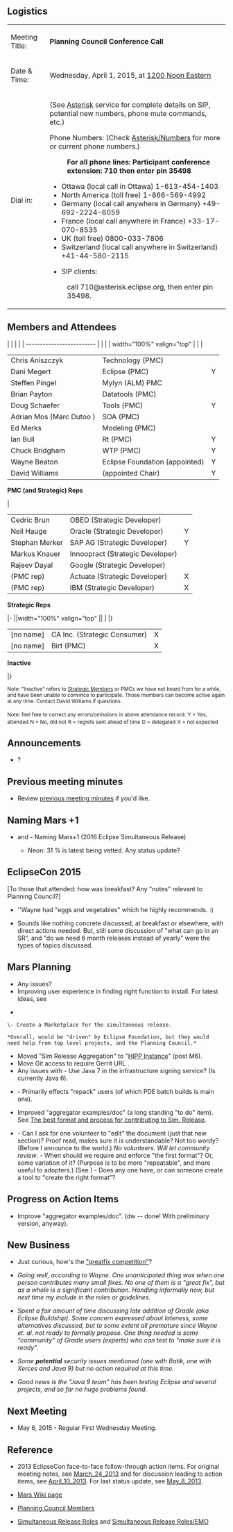 ## Logistics

<table>
<tbody>
<tr class="odd">
<td><p>Meeting Title:</p></td>
<td><p><strong>Planning Council Conference Call</strong></p></td>
</tr>
<tr class="even">
<td><p>Date &amp; Time:</p></td>
<td><p>Wednesday, April 1, 2015, at <a href="http://www.timeanddate.com/worldclock/fixedtime.html?year=2015&amp;month=04&amp;day=01&amp;hour=12&amp;min=0&amp;sec=0&amp;p1=179">1200 Noon Eastern</a></p></td>
</tr>
<tr class="odd">
<td><p>Dial in:</p></td>
<td><p>(See <a href="Asterisk" title="wikilink">Asterisk</a> service for complete details on SIP, potential new numbers, phone mute commands, etc.)</p>
<p>Phone Numbers: (Check <a href="Asterisk/Numbers" title="wikilink">Asterisk/Numbers</a> for more or current phone numbers.)</p>
<dl>
<dt></dt>
<dd><strong>For all phone lines: Participant conference extension: 710 then enter pin 35498</strong>
</dd>
</dl>
<ul>
<li>Ottawa (local call in Ottawa) 1-613-454-1403</li>
<li>North America (toll free) 1-866-569-4992</li>
<li>Germany (local call anywhere in Germany) +49-692-2224-6059</li>
<li>France (local call anywhere in France) +33-17-070-8535</li>
<li>UK (toll free) 0800-033-7806</li>
<li>Switzerland (local call anywhere in Switzerland) +41-44-580-2115</li>
</ul>
<ul>
<li>SIP clients:</li>
</ul>
<dl>
<dt></dt>
<dd>call 710@asterisk.eclipse.org, then enter pin 35498.
</dd>
</dl></td>
</tr>
</tbody>
</table>

## Members and Attendees

|                           |  |  |
| ------------------------- |  |  |
| width="100%" valign="top" |  |  |

|                          |                                |   |
| ------------------------ | ------------------------------ | - |
| Chris Aniszczyk          | Technology (PMC)               |   |
| Dani Megert              | Eclipse (PMC)                  | Y |
| Steffen Pingel           | Mylyn (ALM) PMC                |   |
| Brian Payton             | Datatools (PMC)                |   |
| Doug Schaefer            | Tools (PMC)                    | Y |
| Adrian Mos (Marc Dutoo ) | SOA (PMC)                      |   |
| Ed Merks                 | Modeling (PMC)                 |   |
| Ian Bull                 | Rt (PMC)                       | Y |
| Chuck Bridgham           | WTP (PMC)                      | Y |
| Wayne Beaton             | Eclipse Foundation (appointed) | Y |
| David Williams           | (appointed Chair)              | Y |

**PMC (and Strategic) Reps**

|

|                |                                  |   |
| -------------- | -------------------------------- | - |
| Cedric Brun    | OBEO (Strategic Developer)       |   |
| Neil Hauge     | Oracle (Strategic Developer)     | Y |
| Stephan Merker | SAP AG (Strategic Developer)     | Y |
| Markus Knauer  | Innoopract (Strategic Developer) |   |
| Rajeev Dayal   | Google (Strategic Developer)     |   |
| (PMC rep)      | Actuate (Strategic Developer)    | X |
| (PMC rep)      | IBM (Strategic Developer)        | X |

**Strategic Reps**

|- ||width="100%" valign="top" || | |}

|             |                              |   |
| ----------- | ---------------------------- | - |
| \[no name\] | CA Inc. (Strategic Consumer) | X |
| \[no name\] | Birt (PMC)                   | X |

**Inactive**

|}

<small>Note: "Inactive" refers to [Strategic
Members](http://www.eclipse.org/membership/showMembersWithTag.php?TagID=strategic)
or PMCs we have not heard from for a while, and have been unable to
convince to participate. Those members can become active again at any
time. Contact David Williams if questions.</small>

<small>Note: feel free to correct any errors/omissions in above
attendance record.</small>
<small>Y = Yes, attended</small>
<small>N = No, did not</small>
<small>R = regrets sent ahead of time</small>
<small>D = delegated</small>
<small>X = not expected</small>

## Announcements

  - ?

## Previous meeting minutes

  - Review [previous meeting minutes](../Planning_Council.md) if
    you'd like.

## Naming Mars +1

  - and  - Naming Mars+1 (2016 Eclipse Simultaneous Release)

      - Neon: 31 % is latest being vetted. Any status update?

## EclipseCon 2015

\[To those that attended: how was breakfast? Any "notes" relevant to
Planning Council?\]

  - ''Wayne had "eggs and vegetables" which he highly recommends. :)

<!-- end list -->

  -
    Sounds like nothing concrete discussed, at breakfast or elsewhere,
    with direct actions needed. But, still some discussion of "what can
    go in an SR", and "do we need 6 month releases instead of yearly"
    were the types of topics discussed.

## Mars Planning

  - Any issues?
  - Improving user experience in finding right function to install. For
    latest ideas, see

<!-- end list -->

  -

    \- Create a Marketplace for the simultaneous release.

    *Overall, would be "driven" by Eclipse Foundation, but they would
    need help from top level projects, and the Planning Council.*

<!-- end list -->

  - Moved "Sim Release Aggregation" to "[HIPP
    Instance](https://hudson.eclipse.org/simrel/)" (post M6).
  - Move Git access to require Gerrit URL .
  - Any issues with  - Use Java 7 in the infrastructure signing service?
    (Is currently Java 6).

<!-- end list -->

  -
    \- Primarily effects "repack" users (of which PDE batch builds is
    main one).

<!-- end list -->

  - Improved "aggregator examples/doc" (a long standing "to do" item).
    See [The best format and process for contributing to Sim.
    Release](Simrel/Contributing_to_Simrel_Aggregation_Build#The_best_format_and_process_for_contributing_to_Sim._Release "wikilink").

<!-- end list -->

  -
    \- Can I ask for one volunteer to "edit" the document (just that new
    section)? Proof read, makes sure it is understandable? Not too
    wordy? (Before I announce to the world.)
    *No volunteers. Will let community review*.
    \- When should we require and enforce "the first format"? Or, some
    variation of it? (Purpose is to be more "repeatable", and more
    useful to adopters.) (See )
    \- Does any one have, or can someone create a tool to "create the
    right format"?

## Progress on Action Items

  - Improve "aggregator examples/doc". (dw -- done\! With preliminary
    version, anyway).

## New Business

  - Just curious, how's the ["greatfix
    competition"](https://www.eclipse.org/projects/greatfix/)?

<!-- end list -->

  -
    *Going well, according to Wayne. One unanticipated thing was when
    one person contributes many small fixes. No one of them is a "great
    fix", but as a whole is a significant contribution. Handling
    informally now, but next time my include in the rules or
    guidelines.*

<!-- end list -->

  - *Spent a fair amount of time discussing late addition of Gradle (aka
    Eclipse Buildship). Some concern expressed about lateness, some
    alternatives discussed, but to some extent all premature since Wayne
    et. al. not ready to formally propose. One thing needed is some
    "community" of Gradle users (experts) who can test to "make sure it
    is ready".*

<!-- end list -->

  - *Some **potential** security issues mentioned (one with Batik, one
    with Xerces and Java 9) but no action required at this time.*

<!-- end list -->

  - *Good news is the "Java 9 team" has been testing Eclipse and several
    projects, and so far no huge problems found.*

## Next Meeting

  - May 6, 2015 - Regular First Wednesday Meeting.

## Reference

  -
    2013 EclipseCon face-to-face follow-through action items. For
    original meeting notes, see
    [March_24_2013](Planning_Council/March_24_2013.md)
    and for discussion leading to action items, see
    [April_10_2013](Planning_Council/April_10_2013.md).
    For last status update, see
    [May_8_2013](Planning_Council/May_8_2013.md).

<!-- end list -->

  -
    [Mars Wiki page](Mars "wikilink")

<!-- end list -->

  -
    [Planning Council
    Members](http://www.eclipse.org/org/foundation/council.php#planning)

<!-- end list -->

  -
    [Simultaneous Release Roles](Simultaneous_Release_Roles "wikilink")
    and [Simultaneous Release
    Roles/EMO](Simultaneous_Release_Roles/EMO "wikilink")